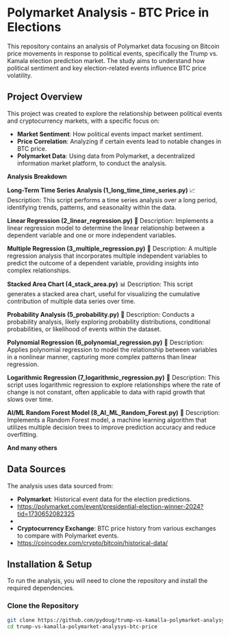 # Polymarket Analysis - BTC Price in Elections

This repository contains an analysis of Polymarket data focusing on Bitcoin price movements in response to political events, specifically the Trump vs. Kamala election prediction market. The study aims to understand how political sentiment and key election-related events influence BTC price volatility.

## Project Overview

This project was created to explore the relationship between political events and cryptocurrency markets, with a specific focus on:

- **Market Sentiment**: How political events impact market sentiment.
- **Price Correlation**: Analyzing if certain events lead to notable changes in BTC price.
- **Polymarket Data**: Using data from Polymarket, a decentralized information market platform, to conduct the analysis.

**Analysis Breakdown**

**Long-Term Time Series Analysis (1_long_time_time_series.py)**
📈 Description: This script performs a time series analysis over a long period, identifying trends, patterns, and seasonality within the data.

**Linear Regression (2_linear_regression.py)**
🔹 Description: Implements a linear regression model to determine the linear relationship between a dependent variable and one or more independent variables.

**Multiple Regression (3_multiple_regression.py)**
🔹 Description: A multiple regression analysis that incorporates multiple independent variables to predict the outcome of a dependent variable, providing insights into complex relationships.

**Stacked Area Chart (4_stack_area.py)**
📊 Description: This script generates a stacked area chart, useful for visualizing the cumulative contribution of multiple data series over time.

**Probability Analysis (5_probability.py)**
🔹 Description: Conducts a probability analysis, likely exploring probability distributions, conditional probabilities, or likelihood of events within the dataset.

**Polynomial Regression (6_polynomial_regression.py)**
🔹 Description: Applies polynomial regression to model the relationship between variables in a nonlinear manner, capturing more complex patterns than linear regression.

**Logarithmic Regression (7_logarithmic_regression.py)**
🔹 Description: This script uses logarithmic regression to explore relationships where the rate of change is not constant, often applicable to data with rapid growth that slows over time.

**AI/ML Random Forest Model (8_AI_ML_Random_Forest.py)**
🌲 Description: Implements a Random Forest model, a machine learning algorithm that utilizes multiple decision trees to improve prediction accuracy and reduce overfitting.

**And many others**

## Data Sources

The analysis uses data sourced from:
- **Polymarket**: Historical event data for the election predictions.
- https://polymarket.com/event/presidential-election-winner-2024?tid=1730652082325
- 
- **Cryptocurrency Exchange**: BTC price history from various exchanges to compare with Polymarket events.
- https://coincodex.com/crypto/bitcoin/historical-data/

## Installation & Setup

To run the analysis, you will need to clone the repository and install the required dependencies.

### Clone the Repository

```bash
git clone https://github.com/pydoug/trump-vs-kamalla-polymarket-analysys-btc-price
cd trump-vs-kamalla-polymarket-analysys-btc-price
